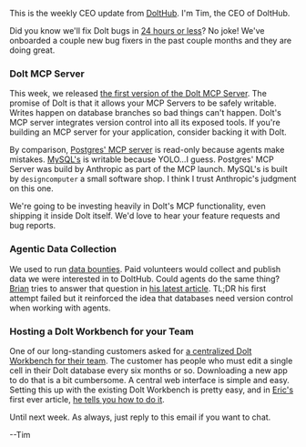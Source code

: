 This is the weekly CEO update from [DoltHub](https://www.dolthub.com/). I'm Tim, the CEO of DoltHub. 

Did you know we'll fix Dolt bugs in [24 hours or less](https://www.dolthub.com/blog/2024-05-15-24-hour-bug-fixes/)? No joke! We've onboarded a couple new bug fixers in the past couple months and they are doing great. 

### Dolt MCP Server

This week, we released [the first version of the Dolt MCP Server](https://www.dolthub.com/blog/2025-08-14-announcing-dolt-mcp/). The promise of Dolt is that it allows your MCP Servers to be safely writable. Writes happen on database branches so bad things can't happen. Dolt's MCP server integrates version control into all its exposed tools. If you're building an MCP server for your application, consider backing it with Dolt.

By comparison, [Postgres' MCP server](https://github.com/modelcontextprotocol/servers-archived/tree/main/src/postgres) is read-only because agents make mistakes. [MySQL's](https://github.com/designcomputer/mysql_mcp_server) is writable because YOLO...I guess. Postgres' MCP Server was build by Anthropic as part of the MCP launch. MySQL's is built by `designcomputer` a small software shop. I think I trust Anthropic's judgment on this one.

We're going to be investing heavily in Dolt's MCP functionality, even shipping it inside Dolt itself. We'd love to hear your feature requests and bug reports.

### Agentic Data Collection

We used to run [data bounties](https://www.dolthub.com/blog/2023-09-18-bye-bye-bounties/). Paid volunteers would collect and publish data we were interested in to DoltHub. Could agents do the same thing? [Brian](https://www.dolthub.com/team#brian) tries to answer that question in [his latest article](https://www.dolthub.com/blog/2025-08-11-agentic-data-collection/). TL;DR his first attempt failed but it reinforced the idea that databases need version control when working with agents.

### Hosting a Dolt Workbench for your Team

One of our long-standing customers asked for [a centralized Dolt Workbench for their team](https://www.dolthub.com/blog/2025-08-13-hosting-a-dolt-workbench-for-your-team/). The customer has people who must edit a single cell in their Dolt database every six months or so. Downloading a new app to do that is a bit cumbersome. A central web interface is simple and easy. Setting this up with the existing Dolt Workbench is pretty easy, and in [Eric's](https://www.dolthub.com/team#eric) first ever article, [he tells you how to do it](https://www.dolthub.com/blog/2025-08-13-hosting-a-dolt-workbench-for-your-team/).

Until next week. As always, just reply to this email if you want to chat.

--Tim